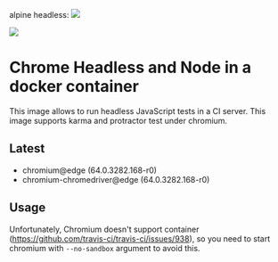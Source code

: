 alpine headless: [![](https://images.microbadger.com/badges/version/maapteh/docker-chrome-headless.svg)](https://microbadger.com/images/maapteh/docker-chrome-headless "alpine latest")

[![](https://images.microbadger.com/badges/image/maapteh/docker-chrome-headless.svg)](https://microbadger.com/images/maapteh/docker-chrome-headless "Download size")

# Chrome Headless and Node in a docker container

This image allows to run headless JavaScript tests in a CI server. This image supports karma and protractor test under chromium.

## Latest
- chromium@edge (64.0.3282.168-r0)
- chromium-chromedriver@edge (64.0.3282.168-r0)

## Usage
Unfortunately, Chromium doesn't support container (https://github.com/travis-ci/travis-ci/issues/938), so you need to start chromium with `--no-sandbox` argument to avoid this.
